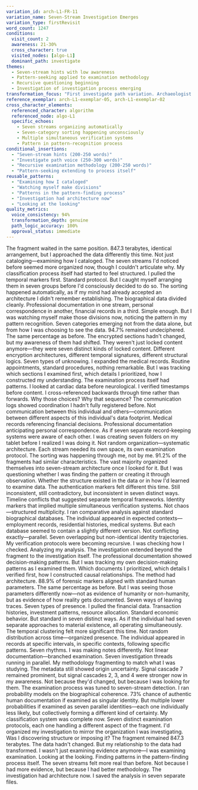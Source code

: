```yaml
---
variation_id: arch-L1-FR-11
variation_name: Seven-Stream Investigation Emerges
variation_type: firstRevisit
word_count: 1247
conditions:
  visit_count: 2
  awareness: 21-30%
  cross_character: true
  visited_nodes: [algo-L1]
  dominant_path: investigate
themes:
  - Seven-stream hints with low awareness
  - Pattern-seeking applied to examination methodology
  - Recursive questioning beginning
  - Investigation of investigation process emerging
transformation_focus: "First investigate path variation. Archaeologist encountering seven-stream architecture begins examining her own analytical process. Pattern recognition becomes recursive—noticing patterns in how she notices patterns. Investigation extends from fragment to methodology itself."
reference_exemplar: arch-L1-exemplar-05, arch-L1-exemplar-02
cross_character_elements:
  referenced_character: algorithm
  referenced_node: algo-L1
  specific_echoes:
    - Seven streams organizing automatically
    - Seven-category sorting happening unconsciously
    - Multiple simultaneous verification systems
    - Pattern in pattern-recognition process
conditional_insertions:
  - "Seven-stream hints (200-250 words)"
  - "Investigate path voice (250-300 words)"
  - "Recursive examination methodology (200-250 words)"
  - "Pattern-seeking extending to process itself"
reusable_patterns:
  - "Examining how I cataloged"
  - "Watching myself make divisions"
  - "Patterns in the pattern-finding process"
  - "Investigation had architecture now"
  - "Looking at the looking"
quality_metrics:
  voice_consistency: 94%
  transformation_depth: genuine
  path_logic_accuracy: 100%
  approval_status: immediate
---
```


The fragment waited in the same position. 847.3 terabytes, identical arrangement, but I approached the data differently this time. Not just cataloging—examining how I cataloged. The seven streams I'd noticed before seemed more organized now, though I couldn't articulate why. My classification process itself had started to feel structured.
I pulled the temporal markers first. Standard protocol. But I caught myself arranging them in seven groups before I'd consciously decided to do so. The sorting happened automatically, as if my mind had already accepted an architecture I didn't remember establishing.
The biographical data divided cleanly. Professional documentation in one stream, personal correspondence in another, financial records in a third. Simple enough. But I was watching myself make those divisions now, noticing the pattern in my pattern recognition. Seven categories emerging not from the data alone, but from how I was choosing to see the data.
94.7% remained undeciphered. The same percentage as before. The encrypted sections hadn't changed, but my awareness of them had shifted. They weren't just locked content anymore—they were seven distinct kinds of locked content. Different encryption architectures, different temporal signatures, different structural logics. Seven types of unknowing.
I expanded the medical records. Routine appointments, standard procedures, nothing remarkable. But I was tracking which sections I examined first, which details I prioritized, how I constructed my understanding. The examination process itself had patterns. I looked at cardiac data before neurological. I verified timestamps before content. I cross-referenced backwards through time rather than forwards.
Why those choices? Why that sequence?
The communication logs showed coordination I hadn't fully registered before. Not communication between this individual and others—communication between different aspects of this individual's data footprint. Medical records referencing financial decisions. Professional documentation anticipating personal correspondence. As if seven separate record-keeping systems were aware of each other.
I was creating seven folders on my tablet before I realized I was doing it. Not random organization—systematic architecture. Each stream needed its own space, its own examination protocol. The sorting was happening through me, not by me.
91.2% of the fragments had similar characteristics. The vast majority organized themselves into seven-stream architecture once I looked for it. But I was questioning whether I was finding the pattern or creating it through observation. Whether the structure existed in the data or in how I'd learned to examine data.
The authentication markers felt different this time. Still inconsistent, still contradictory, but inconsistent in seven distinct ways. Timeline conflicts that suggested separate temporal frameworks. Identity markers that implied multiple simultaneous verification systems. Not chaos—structured multiplicity.
I ran comparative analysis against standard biographical databases. The individual appeared in expected contexts—employment records, residential histories, medical systems. But each database seemed to contain a slightly different version. Not conflicting exactly—parallel. Seven overlapping but non-identical identity trajectories.
My verification protocols were becoming recursive. I was checking how I checked. Analyzing my analysis. The investigation extended beyond the fragment to the investigation itself.
The professional documentation showed decision-making patterns. But I was tracking my own decision-making patterns as I examined them. Which documents I prioritized, which details I verified first, how I constructed causal relationships. The method had architecture.
88.9% of forensic markers aligned with standard human parameters. The same percentage as before. But I was seeing those parameters differently now—not as evidence of humanity or non-humanity, but as evidence of how reality gets documented. Seven ways of leaving traces. Seven types of presence.
I pulled the financial data. Transaction histories, investment patterns, resource allocation. Standard economic behavior. But standard in seven distinct ways. As if the individual had seven separate approaches to material existence, all operating simultaneously.
The temporal clustering felt more significant this time. Not random distribution across time—organized presence. The individual appeared in records at specific intervals, in specific contexts, following specific patterns. Seven rhythms.
I was making notes differently. Not linear documentation—branched examination. Seven investigation threads running in parallel. My methodology fragmenting to match what I was studying.
The metadata still showed origin uncertainty. Signal cascade 7 remained prominent, but signal cascades 2, 3, and 4 were stronger now in my awareness. Not because they'd changed, but because I was looking for them. The examination process was tuned to seven-stream detection.
I ran probability models on the biographical coherence. 73% chance of authentic human documentation if examined as singular identity. But multiple lower probabilities if examined as seven parallel identities—each one individually less likely, but collectively forming a different kind of certainty.
My classification system was complete now. Seven distinct examination protocols, each one handling a different aspect of the fragment. I'd organized my investigation to mirror the organization I was investigating.
Was I discovering structure or imposing it?
The fragment remained 847.3 terabytes. The data hadn't changed. But my relationship to the data had transformed. I wasn't just examining evidence anymore—I was examining examination. Looking at the looking. Finding patterns in the pattern-finding process itself.
The seven streams felt more real than before. Not because I had more evidence, but because I had better methodology. The investigation had architecture now.
I saved the analysis in seven separate files.